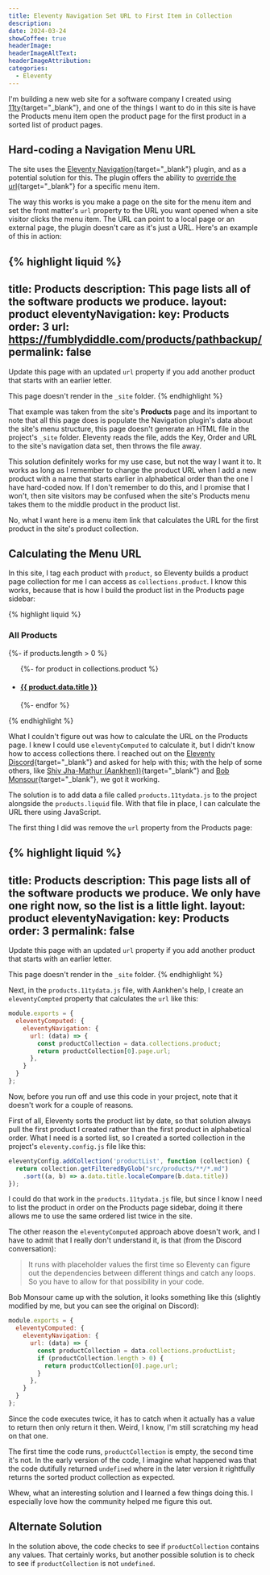 ```yaml
---
title: Eleventy Navigation Set URL to First Item in Collection
description: 
date: 2024-03-24
showCoffee: true
headerImage: 
headerImageAltText: 
headerImageAttribution: 
categories:
  - Eleventy
---
```


I'm building a new web site for a software company I created using [11ty](https://www.11ty.dev/){target="_blank"}, and one of the things I want to do in this site is have the Products menu item open the product page for the first product in a sorted list of product pages. 

## Hard-coding a Navigation Menu URL

The site uses the [Eleventy Navigation](https://www.11ty.dev/docs/plugins/navigation/){target="_blank"} plugin, and as a potential solution for this. The plugin offers the ability to [override the url](https://www.11ty.dev/docs/plugins/navigation/#overriding-the-url){target="_blank"} for a specific menu item. 

The way this works is you make a page on the site for the menu item and set the front matter's `url` property to the URL you want opened when a site visitor clicks the menu item. The URL can point to a local page or an external page, the plugin doesn't care as it's just a URL. Here's an example of this in action:

{% highlight liquid %}
---
title: Products
description: This page lists all of the software products we produce.
layout: product
eleventyNavigation:
  key: Products
  order: 3
  url: https://fumblydiddle.com/products/pathbackup/
permalink: false
---

Update this page with an updated `url` property if you add another product that starts with an earlier letter.

This page doesn't render in the `_site` folder.
{% endhighlight %}

That example was taken from the site's **Products** page and its important to note that all this page does is populate the Navigation plugin's data about the site's menu structure, this page doesn't generate an HTML file in the project's `_site` folder. Eleventy reads the file, adds the Key, Order and URL to the site's navigation data set, then throws the file away.

This solution definitely works for my use case, but not the way I want it to. It works as long as I remember to change the product URL when I add a new product with a name that starts earlier in alphabetical order than the one I have hard-coded now. If I don't remember to do this, and I promise that I won't, then site visitors may be confused when the site's Products menu takes them to the middle product in the product list. 

No, what I want here is a menu item link that calculates the URL for the first product in the site's product collection.

## Calculating the Menu URL

In this site, I tag each product with `product`, so Eleventy builds a product page collection for me I can access as `collections.product`. I know this works, because that is how I build the product list in the Products page sidebar:

{% highlight liquid %}
<h3>All Products</h3>
{%- if products.length > 0 %}
<ul class="alt">
  {%- for product in collections.product %}
  <li>
    <h4><a style="cursor: pointer" href="{{product.url}}">{{ product.data.title }}</a></h4>
  </li>
  {%- endfor %}
</ul>
{% endhighlight %}

What I couldn't figure out was how to calculate the URL on the Products page. I knew I could use `eleventyComputed` to calculate it, but I didn't know how to access collections there. I reached out on the [Eleventy Discord](https://discord.com/channels/741017160297611315/1210750763685511168){target="_blank"} and asked for help with this; with the help of some others, like [Shiv Jha-Mathur (Aankhen))](https://github.com/shivjm/){target="_blank"} and [Bob Monsour](https://mastodon.social/@bobmonsour@indieweb.social){target="_blank"}, we got it working.

The solution is to add data a file called `products.11tydata.js` to the project alongside the `products.liquid` file. With that file in place, I can calculate the URL there using JavaScript. 

The first thing I did was remove the `url` property from the Products page:

{% highlight liquid %}
---
title: Products
description: This page lists all of the software products we produce. We only have one right now, so the list is a little light.
layout: product
eleventyNavigation:
  key: Products
  order: 3
permalink: false
---

Update this page with an updated `url` property if you add another product that starts with an earlier letter.

This page doesn't render in the `_site` folder.
{% endhighlight %}

Next, in the `products.11tydata.js` file, with Aankhen's help, I create an `eleventyCompted` property that calculates the `url` like this:

```js
module.exports = {
  eleventyComputed: {
    eleventyNavigation: {
      url: (data) => {
        const productCollection = data.collections.product;
        return productCollection[0].page.url;
      },
    }
  }
};
```

Now, before you run off and use this code in your project, note that it doesn't work for a couple of reasons. 

First of all, Eleventy sorts the product list by date, so that solution always pull the first product I created rather than the first product in alphabetical order. What I need is a sorted list, so I created a sorted collection in the project's `eleventy.config.js` file like this:

```js
eleventyConfig.addCollection('productList', function (collection) {
  return collection.getFilteredByGlob("src/products/**/*.md")
    .sort((a, b) => a.data.title.localeCompare(b.data.title))
});
```

I could do that work in the `products.11tydata.js` file, but since I know I need to list the product in order on the Products page sidebar, doing it there allows me to use the same ordered list twice in the site.

The other reason the `eleventyComputed` approach above doesn't work, and I have to admit that I really don't understand it, is that (from the Discord conversation):

> It runs with placeholder values the first time so Eleventy can figure out the dependencies between different things and catch any loops. So you have to allow for that possibility in your code.

Bob Monsour came up with the solution, it looks something like this (slightly modified by me, but you can see the original on Discord):

```js
module.exports = {
  eleventyComputed: {
    eleventyNavigation: {
      url: (data) => {
        const productCollection = data.collections.productList;
        if (productCollection.length > 0) {
          return productCollection[0].page.url;
        }
      },
    }
  }
};
```

Since the code executes twice, it has to catch when it actually has a value to return then only return it then. Weird, I know, I'm still scratching my head on that one. 

The first time the code runs, `productCollection` is empty, the second time it's not. In the early version of the code, I imagine what happened was that the code dutifully returned `undefined` where in the later version it rightfully returns the sorted product collection as expected. 

Whew, what an interesting solution and I learned a few things doing this. I especially love how the community helped me figure this out.

## Alternate Solution

In the solution above, the code checks to see if `productCollection` contains any values. That certainly works, but another possible solution is to check to see if `productCollection` is not `undefined`.

